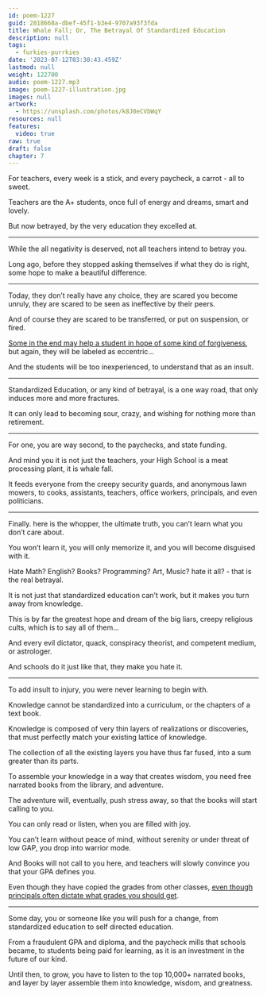 ```yaml
---
id: poem-1227
guid: 2818668a-dbef-45f1-b3e4-9707a93f3fda
title: Whale Fall; Or, The Betrayal Of Standardized Education
description: null
tags:
  - furkies-purrkies
date: '2023-07-12T03:30:43.459Z'
lastmod: null
weight: 122700
audio: poem-1227.mp3
image: poem-1227-illustration.jpg
images: null
artwork:
  - https://unsplash.com/photos/k8J0eCVbWqY
resources: null
features:
  video: true
raw: true
draft: false
chapter: 7
---
```


For teachers, every week is a stick,
and every paycheck, a carrot - all to sweet.

Teachers are the A+ students,
once full of energy and dreams, smart and lovely.

But now betrayed,
by the very education they excelled at.

---

While the all negativity is deserved,
not all teachers intend to betray you.

Long ago, before they stopped asking themselves if what they do is right,
some hope to make a beautiful difference.

---

Today, they don’t really have any choice, they are scared you become unruly,
they are scared to be seen as ineffective by their peers.

And of course they are scared to be transferred,
or put on suspension, or fired.

[Some in the end may help a student in hope of some kind of forgiveness][1],
but again, they will be labeled as eccentric…

And the students will be too inexperienced,
to understand that as an insult.

---

Standardized Education, or any kind of betrayal,
is a one way road, that only induces more and more fractures.

It can only lead to becoming sour, crazy,
and wishing for nothing more than retirement.

---

For one, you are way second,
to the paychecks, and state funding.

And mind you it is not just the teachers,
your High School is a meat processing plant, it is whale fall.

It feeds everyone from the creepy security guards, and anonymous lawn mowers,
to cooks, assistants, teachers, office workers, principals, and even politicians.

---

Finally. here is the whopper, the ultimate truth,
you can’t learn what you don’t care about.

You won’t learn it, you will only memorize it,
and you will become disguised with it.

Hate Math? English? Books? Programming? Art, Music?
hate it all? - that is the real betrayal.

It is not just that standardized education can’t work,
but it makes you turn away from knowledge.

This is by far the greatest hope and dream of the big liars,
creepy religious cults, which is to say all of them…

And every evil dictator, quack, conspiracy theorist,
and competent medium, or astrologer.

And schools do it just like that,
they make you hate it.

---

To add insult to injury,
you were never learning to begin with.

Knowledge cannot be standardized into a curriculum,
or the chapters of a text book.

Knowledge is composed of very thin layers of realizations or discoveries,
that must perfectly match your existing lattice of knowledge.

The collection of all the existing layers you have thus far fused,
into a sum greater than its parts.

To assemble your knowledge in a way that creates wisdom,
you need free narrated books from the library, and adventure.

The adventure will, eventually, push stress away,
so that the books will start calling to you.

You can only read or listen,
when you are filled with joy.

You can’t learn without peace of mind,
without serenity or under threat of low GAP, you drop into warrior mode.

And Books will not call to you here,
and teachers will slowly convince you that your GPA defines you.

Even though they have copied the grades from other classes,
[even though principals often dictate what grades you should get][2].

---

Some day, you or someone like you will push for a change,
from standardized education to self directed education.

From a fraudulent GPA and diploma, and the paycheck mills that schools became,
to students being paid for learning, as it is an investment in the future of our kind.

Until then, to grow, you have to listen to the top 10,000+ narrated books,
and layer by layer assemble them into knowledge, wisdom, and greatness.

[1]: https://www.youtube.com/watch?v=9M4tdMsg3ts
[2]: https://www.youtube.com/watch?v=DzSnvxejenY

